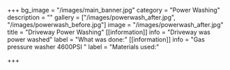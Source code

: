 +++
bg_image = "/images/main_banner.jpg"
category = "Power Washing"
description = ""
gallery = ["/images/powerwash_after.jpg", "/images/powerwash_before.jpg"]
image = "/images/powerwash_after.jpg"
title = "Driveway Power Washing"
[[information]]
info = "Driveway was power washed"
label = "What was done:"
[[information]]
info = "Gas pressure washer 4600PSI "
label = "Materials used:"

+++
